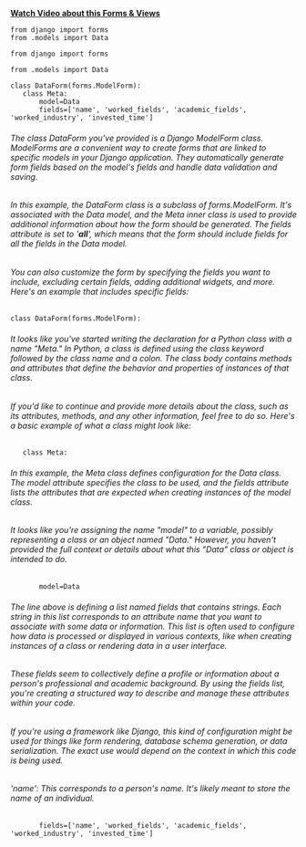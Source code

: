 
**[Watch Video about this Forms & Views](https://youtu.be/zcGjaVg9iHk?si=otKmMDNqU6xGeCop)** 
 ```python3
from django import forms
from .models import Data
 ```

 ```python3
from django import forms
 ```

 ```python3
from .models import Data
 ```


 ```python3
class DataForm(forms.ModelForm):
    class Meta:
        model=Data
        fields=['name', 'worked_fields', 'academic_fields', 'worked_industry', 'invested_time']
```

###### The class DataForm you've provided is a Django ModelForm class. ModelForms are a convenient way to create forms that are linked to specific models in your Django application. They automatically generate form fields based on the model's fields and handle data validation and saving.

###### In this example, the DataForm class is a subclass of forms.ModelForm. It's associated with the Data model, and the Meta inner class is used to provide additional information about how the form should be generated. The fields attribute is set to '__all__', which means that the form should include fields for all the fields in the Data model.

###### You can also customize the form by specifying the fields you want to include, excluding certain fields, adding additional widgets, and more. Here's an example that includes specific fields:

 ```python3
class DataForm(forms.ModelForm):
```
###### It looks like you've started writing the declaration for a Python class with a name "Meta." In Python, a class is defined using the class keyword followed by the class name and a colon. The class body contains methods and attributes that define the behavior and properties of instances of that class.

###### If you'd like to continue and provide more details about the class, such as its attributes, methods, and any other information, feel free to do so. Here's a basic example of what a class might look like:

 ```python3
    class Meta:
```
###### In this example, the Meta class defines configuration for the Data class. The model attribute specifies the class to be used, and the fields attribute lists the attributes that are expected when creating instances of the model class.

###### It looks like you're assigning the name "model" to a variable, possibly representing a class or an object named "Data." However, you haven't provided the full context or details about what this "Data" class or object is intended to do.

 ```python3
        model=Data
```
###### The line above is defining a list named fields that contains strings. Each string in this list corresponds to an attribute name that you want to associate with some data or information. This list is often used to configure how data is processed or displayed in various contexts, like when creating instances of a class or rendering data in a user interface. 

###### These fields seem to collectively define a profile or information about a person's professional and academic background. By using the fields list, you're creating a structured way to describe and manage these attributes within your code.

###### If you're using a framework like Django, this kind of configuration might be used for things like form rendering, database schema generation, or data serialization. The exact use would depend on the context in which this code is being used.

###### 'name': This corresponds to a person's name. It's likely meant to store the name of an individual.

 ```python3
        fields=['name', 'worked_fields', 'academic_fields', 'worked_industry', 'invested_time']
```
